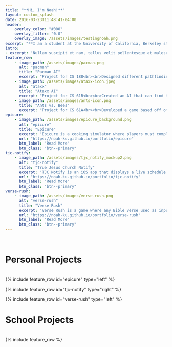 ```yaml
---
title: "**Hi, I'm Noah!**"
layout: custom_splash
date: 2016-03-23T11:48:41-04:00
header:
    overlay_color: "#000"
    overlay_filter: "0.0"
    overlay_image: /assets/images/testingnoah.png
excerpt: "**I am a student at the University of California, Berkeley studying computer science.<br><br> All my school and personal projects are listed below.**<br><br>"
intro:
- excerpt: 'Nullam suscipit et nam, tellus velit pellentesque at malesuada, enim eaque. Quis nulla, netus tempor in diam gravida tincidunt, *proin faucibus* voluptate felis id sollicitudin. Centered with `type="center"`'
feature_row:
    - image_path: /assets/images/pacman.png
      alt: "pacman"
      title: "Pacman AI"
      excerpt: "Project for CS 188<br><br>Designed different pathfinding algorithms to help Pacman find the closest dots on any random maze. Some implemented algorithms include Breadth-First Search, Depth-First Search, and A* Search."
    - image_path: /assets/images/ataxx-icon.jpeg
      alt: "ataxx"
      title: "Ataxx AI"
      excerpt: "Project for CS 61B<br><br>Created an AI that can find the best moves in the 1990 game *Ataxx*. The bot uses minimax and alpha-beta pruning algorithms to find the best possible move within a given depth."
    - image_path: /assets/images/ants-icon.png
      title: "Ants vs. Bees"
      excerpt: "Project for CS 61A<br><br>Developed a game based off of Plants vs. Zombies where a player must place ants on the board to prevent the bee invasion. This game uses Object-Oriented Programming to configure ant types and is written in Python."
epicure:
    - image_path: /assets/images/epicure_background.png
      alt: "epicure"
      title: "Epicure"
      excerpt: 'Epicure is a cooking simulator where players must complete fast-food orders within a certain time to earn more money. The game offers both a single-player and a multiplayer (2v2) mode. This project is published on Steam and was made with Unity and C#.'
      url: "https://noah-ku.github.io/portfolio/epicure"
      btn_label: "Read More"
      btn_class: "btn--primary"
tjc-notify:
    - image_path: /assets/images/tjc_notify_mockup2.png
      alt: "tjc-notify"
      title: "True Jesus Church Notify"
      excerpt: 'TJC Notify is an iOS app that displays a live schedule and supports realtime updates. Push notifications are sent to users who are assigned specific duties. The app uses JavaScript and Firebase to run its database and authentication systems.'
      url: "https://noah-ku.github.io/portfolio/tjc-notify"
      btn_label: "Read More"
      btn_class: "btn--primary"
verse-rush:
    - image_path: /assets/images/verse-rush.png
      alt: "verse-rush"
      title: "Verse Rush"
      excerpt: 'Verse Rush is a game where any Bible verse used as input will have randomly generated blanks. Players must type in the correct word to keep progressing until all blanks are filled. This game was developed in C#.'
      url: "https://noah-ku.github.io/portfolio/verse-rush"
      btn_label: "Read More"
      btn_class: "btn--primary"
---
```

<br>
<h1>
    Personal Projects
</h1>
<br>
{% include feature_row id="epicure" type="left" %}

{% include feature_row id="tjc-notify" type="right" %}

{% include feature_row id="verse-rush" type="left" %}
<br>
<h1>
    School Projects
</h1>
<br>
{% include feature_row %}
